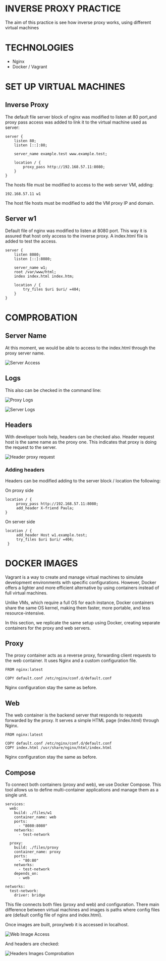 # INVERSE PROXY PRACTICE

The aim of this practice is see how inverse proxy works, using different virtual machines

# TECHNOLOGIES

- Nginx
- Docker / Vagrant

# SET UP VIRTUAL MACHINES

## Inverse Proxy

The default file server block of nginx was modified to listen at 80 port,and proxy pass access was added to link it to the virtual machine used as server:

```
server {
    listen 80;
    listen [::]:80;

    server_name example.test www.example.test;

    location / {
        proxy_pass http://192.168.57.11:8080;
    }
}
```

The hosts file must be modified to access to the web server VM, adding:

```
192.168.57.11 w1
```

The host file hosts must be modified to add the VM proxy IP and domain.

## Server w1

Default file of nginx was modified to listen at 8080 port. This way it is assured that host only access to the inverse proxy. A index.html file is added to test the access.

```
server {
    listen 8080;
    listen [::]:8080;

    server_name w1;
    root /var/www/html;
    index index.html index.htm;

    location / {
        try_files $uri $uri/ =404;
    }
}
```

# COMPROBATION

## Server Name

At this moment, we would be able to access to the index.html through the proxy server name.

![Server Access](files/img/proxy-server-test.png)

## Logs

This also can be checked in the command line:

![Proxy Logs](files/img/logs-proxy.PNG)

![Server Logs](files/img/logs-server.PNG)

## Headers

With developer tools help, headers can be checked also.
Header request host is the same name as the proxy one. This indicates that proxy is doing the request to the server.

![Header proxy request](files/img/header-example-test.PNG)

### Adding headers

Headers can be modified adding to the server block / location the following:

On proxy side

```
location / {
     proxy_pass http://192.168.57.11:8080;
     add_header X-friend Paula;
}
```

On server side

```
location / {
     add_header Host w1.example.test;
     try_files $uri $uri/ =404;
 }
```

# DOCKER IMAGES

Vagrant is a way to create and manage virtual machines to simulate development environments with specific configurations. However, Docker offers a lighter and more efficient alternative by using containers instead of full virtual machines.

Unlike VMs, which require a full OS for each instance, Docker containers share the same OS kernel, making them faster, more portable, and less resource-intensive.

In this section, we replicate the same setup using Docker, creating separate containers for the proxy and web servers.

## Proxy

The proxy container acts as a reverse proxy, forwarding client requests to the web container. It uses Nginx and a custom configuration file.

```
FROM nginx:latest

COPY default.conf /etc/nginx/conf.d/default.conf

```

Nginx configuration stay the same as before.

## Web

The web container is the backend server that responds to requests forwarded by the proxy. It serves a simple HTML page (index.html) through Nginx.

```
FROM nginx:latest

COPY default.conf /etc/nginx/conf.d/default.conf
COPY index.html /usr/share/nginx/html/index.html

```

Nginx configuration stay the same as before.

## Compose

To connect both containers (proxy and web), we use Docker Compose. This tool allows us to define multi-container applications and manage them as a single unit.

```
services:
  web:
    build: ./files/w1
    container_name: web
    ports:
      - "8080:8080"
    networks:
      - test-network

  proxy:
    build: ./files/proxy
    container_name: proxy
    ports:
      - "80:80"
    networks:
      - test-network
    depends_on:
      - web

networks:
  test-network:
    driver: bridge

```

This file connects both files (proxy and web) and configuration.
There main difference between virtual machines and images is paths where config files are (default config file of nginx and index.html).

Once images are built, proxy/web it is accessed in localhost.

![Web Image Access](files/img/compose-proxy-web.PNG)

And headers are checked:

![Headers Images Comprobation](files/img/headers-compose.PNG)
